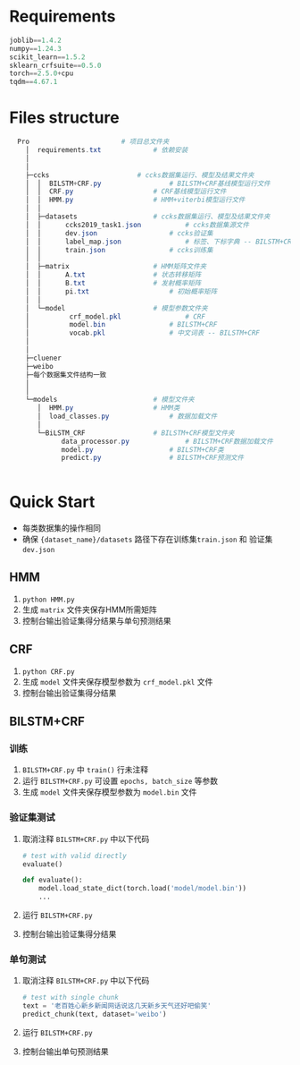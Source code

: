 # Requirements

```python
joblib==1.4.2
numpy==1.24.3
scikit_learn==1.5.2
sklearn_crfsuite==0.5.0
torch==2.5.0+cpu
tqdm==4.67.1
```





# Files structure

```powershell
  Pro						# 项目总文件夹
    │  requirements.txt				# 依赖安装
    │
    │
    ├─ccks						# ccks数据集运行、模型及结果文件夹
    │  │  BILSTM+CRF.py					# BILSTM+CRF基线模型运行文件
    │  │  CRF.py					# CRF基线模型运行文件
    │  │  HMM.py					# HMM+viterbi模型运行文件
    │  │
    │  ├─datasets					# ccks数据集运行、模型及结果文件夹
    │  │      ccks2019_task1.json			# ccks数据集源文件
    │  │      dev.json					# ccks验证集
    │  │      label_map.json				# 标签、下标字典 -- BILSTM+CRF
    │  │      train.json				# ccks训练集
    │  │
    │  ├─matrix						# HMM矩阵文件夹
    │  │      A.txt					# 状态转移矩阵
    │  │      B.txt					# 发射概率矩阵
    │  │      pi.txt					# 初始概率矩阵
    │  │
    │  └─model						# 模型参数文件夹
    │          crf_model.pkl				# CRF
    │          model.bin				# BILSTM+CRF
    │          vocab.pkl				# 中文词表 -- BILSTM+CRF
    │
    │
    ├─cluener
    ├─weibo
    ├─每个数据集文件结构一致
    │
    │
    └─models						# 模型文件夹
       │  HMM.py					# HMM类
       │  load_classes.py				# 数据加载文件
       │
       └─BiLSTM_CRF					# BILSTM+CRF模型文件夹
             data_processor.py				# BILSTM+CRF数据加载文件
             model.py					# BILSTM+CRF类
             predict.py					# BILSTM+CRF预测文件
         


```





# Quick Start

- 每类数据集的操作相同
- 确保 `{dataset_name}/datasets` 路径下存在训练集`train.json` 和 验证集`dev.json`

## HMM

1.  `python HMM.py`
2. 生成 `matrix` 文件夹保存HMM所需矩阵
3. 控制台输出验证集得分结果与单句预测结果



## CRF

1.  `python CRF.py`
2. 生成 `model` 文件夹保存模型参数为 `crf_model.pkl` 文件
3. 控制台输出验证集得分结果



## BILSTM+CRF

### 训练

1.  `BILSTM+CRF.py` 中 `train()` 行未注释
2. 运行 `BILSTM+CRF.py`
   可设置 `epochs, batch_size` 等参数
3. 生成 `model` 文件夹保存模型参数为 `model.bin` 文件

### 验证集测试

1. 取消注释 `BILSTM+CRF.py` 中以下代码

   ```python
   # test with valid directly
   evaluate()
   
   def evaluate():
       model.load_state_dict(torch.load('model/model.bin'))
       ...
   ```

2. 运行 `BILSTM+CRF.py`

3. 控制台输出验证集得分结果

### 单句测试

1. 取消注释 `BILSTM+CRF.py` 中以下代码

   ```python
   # test with single chunk
   text = '老百姓心新乡新闻网话说这几天新乡天气还好吧偷笑'
   predict_chunk(text, dataset='weibo')
   ```

2. 运行 `BILSTM+CRF.py`

3. 控制台输出单句预测结果
